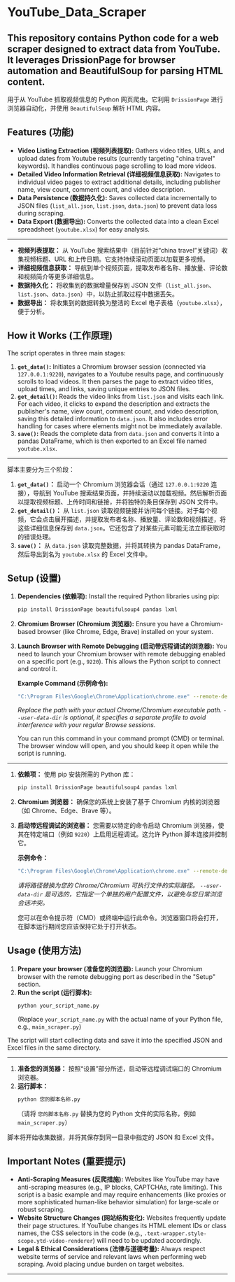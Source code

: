 # YouTube_Data_Scraper
This repository contains Python code for a web scraper designed to extract data from YouTube. It leverages DrissionPage for browser automation and BeautifulSoup for parsing HTML content.
---

用于从 YouTube 抓取视频信息的 Python 网页爬虫。它利用 `DrissionPage` 进行浏览器自动化，并使用 `BeautifulSoup` 解析 HTML 内容。

## Features (功能)

* **Video Listing Extraction (视频列表提取):** Gathers video titles, URLs, and upload dates from Youtube results (currently targeting "china travel" keywords). It handles continuous page scrolling to load more videos.
* **Detailed Video Information Retrieval (详细视频信息获取):** Navigates to individual video pages to extract additional details, including publisher name, view count, comment count, and video description.
* **Data Persistence (数据持久化):** Saves collected data incrementally to JSON files (`list_all.json`, `list.json`, `data.json`) to prevent data loss during scraping.
* **Data Export (数据导出):** Converts the collected data into a clean Excel spreadsheet (`youtube.xlsx`) for easy analysis.

---

* **视频列表提取：** 从 YouTube 搜索结果中（目前针对“china travel”关键词）收集视频标题、URL 和上传日期。它支持持续滚动页面以加载更多视频。
* **详细视频信息获取：** 导航到单个视频页面，提取发布者名称、播放量、评论数和视频简介等更多详细信息。
* **数据持久化：** 将收集到的数据增量保存到 JSON 文件（`list_all.json`、`list.json`、`data.json`）中，以防止抓取过程中数据丢失。
* **数据导出：** 将收集到的数据转换为整洁的 Excel 电子表格（`youtube.xlsx`），便于分析。

## How it Works (工作原理)

The script operates in three main stages:

1.  **`get_data()`:** Initiates a Chromium browser session (connected via `127.0.0.1:9220`), navigates to a Youtube results page, and continuously scrolls to load videos. It then parses the page to extract video titles, upload times, and links, saving unique entries to JSON files.
2.  **`get_detail()`:** Reads the video links from `list.json` and visits each link. For each video, it clicks to expand the description and extracts the publisher's name, view count, comment count, and video description, saving this detailed information to `data.json`. It also includes error handling for cases where elements might not be immediately available.
3.  **`save()`:** Reads the complete data from `data.json` and converts it into a pandas DataFrame, which is then exported to an Excel file named `youtube.xlsx`.

---

脚本主要分为三个阶段：

1.  **`get_data()`：** 启动一个 Chromium 浏览器会话（通过 `127.0.0.1:9220` 连接），导航到 YouTube 搜索结果页面，并持续滚动以加载视频。然后解析页面以提取视频标题、上传时间和链接，并将独特的条目保存到 JSON 文件中。
2.  **`get_detail()`：** 从 `list.json` 读取视频链接并访问每个链接。对于每个视频，它会点击展开描述，并提取发布者名称、播放量、评论数和视频描述，将这些详细信息保存到 `data.json`。它还包含了对某些元素可能无法立即获取时的错误处理。
3.  **`save()`：** 从 `data.json` 读取完整数据，并将其转换为 pandas DataFrame，然后导出到名为 `youtube.xlsx` 的 Excel 文件中。

## Setup (设置)

1.  **Dependencies (依赖项):** Install the required Python libraries using pip:
    ```bash
    pip install DrissionPage beautifulsoup4 pandas lxml
    ```
2.  **Chromium Browser (Chromium 浏览器):** Ensure you have a Chromium-based browser (like Chrome, Edge, Brave) installed on your system.
3.  **Launch Browser with Remote Debugging (启动带远程调试的浏览器):** You need to launch your Chromium browser with remote debugging enabled on a specific port (e.g., `9220`). This allows the Python script to connect and control it.

    **Example Command (示例命令):**
    ```bash
    "C:\Program Files\Google\Chrome\Application\chrome.exe" --remote-debugging-port=9220 --user-data-dir="C:\ChromeProfile"
    ```
    *Replace the path with your actual Chrome/Chromium executable path.*
    *`--user-data-dir` is optional, it specifies a separate profile to avoid interference with your regular Browse sessions.*

    You can run this command in your command prompt (CMD) or terminal. The browser window will open, and you should keep it open while the script is running.

---

1.  **依赖项：** 使用 pip 安装所需的 Python 库：
    ```bash
    pip install DrissionPage beautifulsoup4 pandas lxml
    ```
2.  **Chromium 浏览器：** 确保您的系统上安装了基于 Chromium 内核的浏览器（如 Chrome、Edge、Brave 等）。
3.  **启动带远程调试的浏览器：** 您需要以特定的命令启动 Chromium 浏览器，使其在特定端口（例如 `9220`）上启用远程调试。这允许 Python 脚本连接并控制它。

    **示例命令：**
    ```bash
    "C:\Program Files\Google\Chrome\Application\chrome.exe" --remote-debugging-port=9220 --user-data-dir="C:\ChromeProfile"
    ```
    *请将路径替换为您的 Chrome/Chromium 可执行文件的实际路径。*
    *`--user-data-dir` 是可选的，它指定一个单独的用户配置文件，以避免与您日常浏览会话冲突。*

    您可以在命令提示符（CMD）或终端中运行此命令。浏览器窗口将会打开，在脚本运行期间您应该保持它处于打开状态。

## Usage (使用方法)

1.  **Prepare your browser (准备您的浏览器):** Launch your Chromium browser with the remote debugging port as described in the "Setup" section.
2.  **Run the script (运行脚本):**
    ```bash
    python your_script_name.py
    ```
    (Replace `your_script_name.py` with the actual name of your Python file, e.g., `main_scraper.py`)

The script will start collecting data and save it into the specified JSON and Excel files in the same directory.

---

1.  **准备您的浏览器：** 按照“设置”部分所述，启动带远程调试端口的 Chromium 浏览器。
2.  **运行脚本：**
    ```bash
    python 您的脚本名称.py
    ```
    （请将 `您的脚本名称.py` 替换为您的 Python 文件的实际名称，例如 `main_scraper.py`）

脚本将开始收集数据，并将其保存到同一目录中指定的 JSON 和 Excel 文件。

## Important Notes (重要提示)

* **Anti-Scraping Measures (反爬措施):** Websites like YouTube may have anti-scraping measures (e.g., IP blocks, CAPTCHAs, rate limiting). This script is a basic example and may require enhancements (like proxies or more sophisticated human-like behavior simulation) for large-scale or robust scraping.
* **Website Structure Changes (网站结构变化):** Websites frequently update their page structures. If YouTube changes its HTML element IDs or class names, the CSS selectors in the code (e.g., `.text-wrapper.style-scope.ytd-video-renderer`) will need to be updated accordingly.
* **Legal & Ethical Considerations (法律与道德考量):** Always respect website terms of service and relevant laws when performing web scraping. Avoid placing undue burden on target websites.

---
